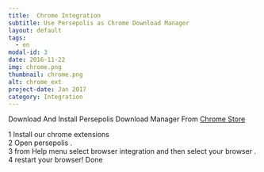 ```yaml
---
title:  Chrome Integration
subtitle: Use Persepolis as Chrome Download Manager
layout: default
tags:
  - en
modal-id: 3
date: 2016-11-22
img: chrome.png
thumbnail: chrome.png
alt: chrome_ext
project-date: Jan 2017
category: Integration
---
```


<p class="pabout" >
  Download And Install Persepolis Download Manager From
  <a href="https://chrome.google.com/webstore/detail/persepolis-download-manag/legimlagjjoghkoedakdjhocbeomojao" target="_blank">
    Chrome Store
  </a><br/>
  <p class="pabout">
 1 Install our chrome extensions<br>
 2 Open persepolis . <br>
 3 from Help menu select browser integration and then select your browser . <br>
  4 restart your browser! Done <br>

  </p>
